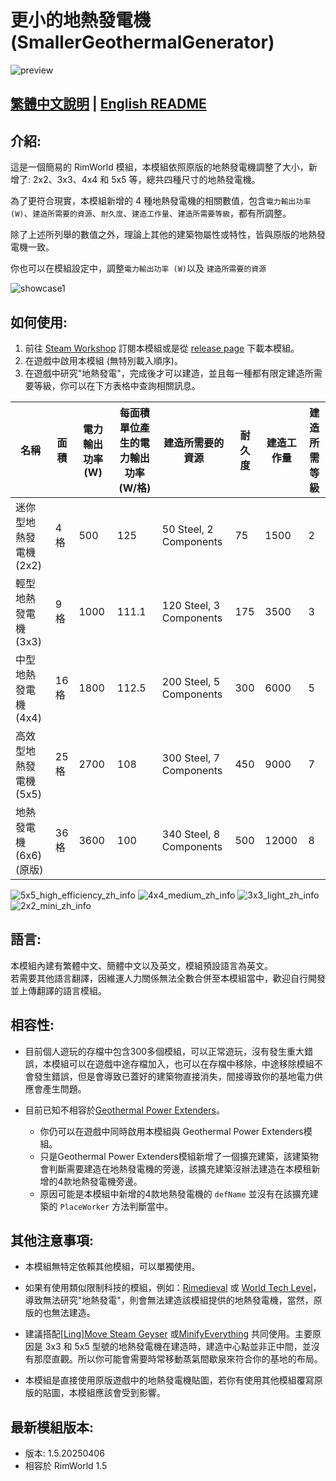 # 更小的地熱發電機 (SmallerGeothermalGenerator)

![preview](./Media/preview.png)

[繁體中文說明](./README.zh.md) | [English README](./README.md)
-
## 介紹:
這是一個簡易的 RimWorld 模組，本模組依照原版的地熱發電機調整了大小，新增了: 2x2、3x3、4x4 和 5x5 等，總共四種尺寸的地熱發電機。

為了更符合現實，本模組新增的 4 種地熱發電機的相關數值，包含`電力輸出功率 (W)`、`建造所需要的資源`、`耐久度`、`建造工作量`、`建造所需要等級`，都有所調整。

除了上述所列舉的數值之外，理論上其他的建築物屬性或特性，皆與原版的地熱發電機一致。

你也可以在模組設定中，調整`電力輸出功率 (W)`以及 `建造所需要的資源`

![showcase1](./Media/showcase1.png)

## 如何使用:
1. 前往 [Steam Workshop](https://steamcommunity.com/sharedfiles/filedetails/?id=3456671049) 訂閱本模組或是從 [release page](https://github.com/emoryoakley/SmallerGeothermalGenerator/releases) 下載本模組。
2. 在遊戲中啟用本模組 (無特別載入順序)。
3. 在遊戲中研究"地熱發電"，完成後才可以建造，並且每一種都有限定建造所需要等級，你可以在下方表格中查詢相關訊息。

| 名稱                        | 面積           | 電力輸出功率 (W) | 每面積單位產生的電力輸出功率 (W/格) | 建造所需要的資源       | 耐久度 | 建造工作量 | 建造所需等級 |
|-----------------------------|----------------|------------------|----------------------------------|------------------------|--------|------------|---------------|
| 迷你型地熱發電機 (2x2)      | 4 格           | 500              | 125                              | 50 Steel, 2 Components | 75     | 1500       | 2             |
| 輕型地熱發電機 (3x3)        | 9 格           | 1000             | 111.1                           | 120 Steel, 3 Components| 175    | 3500       | 3             |
| 中型地熱發電機 (4x4)        | 16 格          | 1800             | 112.5                           | 200 Steel, 5 Components| 300    | 6000       | 5             |
| 高效型地熱發電機 (5x5)      | 25 格          | 2700             | 108                              | 300 Steel, 7 Components| 450    | 9000       | 7             |
| 地熱發電機 (6x6) (原版)     | 36 格          | 3600             | 100                              | 340 Steel, 8 Components| 500    | 12000      | 8             |

![5x5_high_efficiency_zh_info](./Media/5x5_high_efficiency_zh_info.png)
![4x4_medium_zh_info](./Media/4x4_medium_zh_info.png)
![3x3_light_zh_info](./Media/3x3_light_zh_info.png)
![2x2_mini_zh_info](./Media/2x2_mini_zh_info.png)

## 語言:
本模組內建有繁體中文、簡體中文以及英文，模組預設語言為英文。  
若需要其他語言翻譯，因維運人力關係無法全數合併至本模組當中，歡迎自行開發並上傳翻譯的語言模組。

## 相容性:
- 目前個人遊玩的存檔中包含300多個模組，可以正常遊玩，沒有發生重大錯誤，本模組可以在遊戲中途存檔加入，也可以在存檔中移除，中途移除模組不會發生錯誤，但是會導致已蓋好的建築物直接消失，間接導致你的基地電力供應會產生問題。

- 目前已知不相容於[Geothermal Power Extenders](https://steamcommunity.com/sharedfiles/filedetails/?id=3373466885)。
    - 你仍可以在遊戲中同時啟用本模組與 Geothermal Power Extenders模組。
    - 只是Geothermal Power Extenders模組新增了一個擴充建築，該建築物會判斷需要建造在地熱發電機的旁邊，該擴充建築沒辦法建造在本模租新增的4款地熱發電機旁邊。
    - 原因可能是本模組中新增的4款地熱發電機的 `defName` 並沒有在該擴充建築的 `PlaceWorker` 方法判斷當中。

## 其他注意事項:
- 本模組無特定依賴其他模組，可以單獨使用。

- 如果有使用類似限制科技的模組，例如：[Rimedieval](https://steamcommunity.com/sharedfiles/filedetails/?id=2516523040) 或 [World Tech Level](https://steamcommunity.com/sharedfiles/filedetails/?id=3414187030)，導致無法研究"地熱發電"，則會無法建造該模組提供的地熱發電機，當然，原版的也無法建造。

- 建議搭配[[Ling]Move Steam Geyser](https://steamcommunity.com/sharedfiles/filedetails/?id=1547361568) 或[MinifyEverything](https://steamcommunity.com/sharedfiles/filedetails/?id=872762753) 共同使用。主要原因是 3x3 和 5x5 型號的地熱發電機在建造時，建造中心點並非正中間，並沒有那麼直觀。所以你可能會需要時常移動蒸氣間歇泉來符合你的基地的布局。

- 本模組是直接使用原版遊戲中的地熱發電機貼圖，若你有使用其他模組覆寫原版的貼圖，本模組應該會受到影響。

## 最新模組版本:
- 版本: 1.5.20250406
- 相容於 RimWorld 1.5
